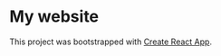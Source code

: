 # My website

This project was bootstrapped with [Create React App](https://github.com/facebook/create-react-app).